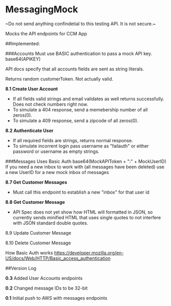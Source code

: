 # MessagingMock

~Do not send anything confindetial to this testing API. It is not secure.~

Mocks the API endpoints for CCM App
 
##Implemented: 

###Accounts
Must use BASIC authentication to pass a mock API key. base64(APIKEY)
 
API docs specify that all accounts fields are sent as string literals.
 
Returns random customerToken. Not actually valid.


**8.1 Create User Account**

- If all fields valid strings and email validates as well returns successfully. Does not check numbers right now. 
- To simulate a 404 response, send a memebership number of all zeros(0). 
- To simulate a 409 response, send a zipcode of all zeros(0).

**8.2 Authenticate User**

- If all required fields are strings, returns normal response.
- To simulate incorrent login pass username as "failauth" or either password or username as empty strings.


###Messages
Uses Basic Auth base64(MockAPIToken + ":" + MockUserID)
If you need a new inbox to work with (all messages have been deleted) use a new UserID for a new mock inbox of messages
 
**8.7 Get Customer Messages**
- Must call this endpoint to establish a new "inbox" for that user id


**8.8 Get Customer Message**
- API Spec does not yet show how HTML will formatted in JSON, so currently sends minified HTML that uses single quotes to not interfere with JSON standard double quotes.     

8.9 Update Customer Message

8.10 Delete Customer Message


How Basic Auth works https://developer.mozilla.org/en-US/docs/Web/HTTP/Basic_access_authentication

##Version Log

**0.3**
Added User Accounts endpoints

**0.2**
Changed message IDs to be 32-bit

**0.1**
Initial push to AWS with messages endpoints
  